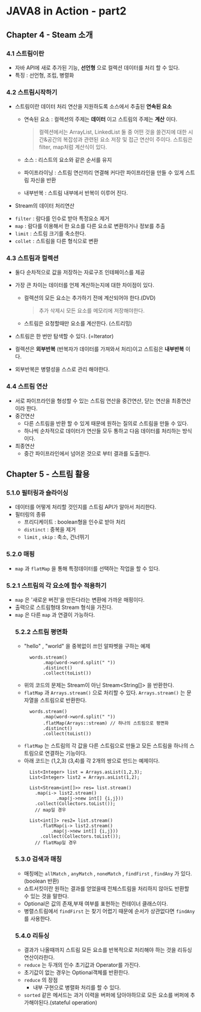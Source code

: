 # JAVA8 in Action - part2

## Chapter 4 - Steam 소개

### 4.1 스트림이란
- 자바 API에 새로 추가된 기능, **선언형** 으로 컬렉션 데이터를 처리 할 수 있다.
- 특징 : 선언형, 조립, 병렬화

### 4.2 스트림시작하기
- 스트림이란 데이터 처리 연산을 지원하도록 소스에서 추출된 **연속된 요소**
  * 연속된 요소 : 컬렉션의 주제는 **데이터** 이고 스트림의 주제는 **계산** 이다.
    > 컬렉션에서는 ArrayList, LinkedList 둘 중 어떤 것을 쓸건지에 대한 시간&공간의 복잡성과 관련된 요소 저장 및 접근 연산이 주이다. 스트림은 filter, map처럼 계산식이 있다.

  * 소스 : 리스트의 요소와 같은 순서를 유지
  * 파이프라이닝 : 스트림 연산끼리 연결해 커다란 파이프라인을 만들 수 있게 스트림 자신을 반환
  * 내부반복 : 스트림 내부에서 반복이 이루어 진다.

- Stream의 데이터 처리연산
 * ``filter`` : 람다를 인수로 받아 특정요소 제거
 * ``map`` : 람다를 이용해서 한 요소를 다른 요소로 변환하거나 정보를 추출
 * ``limit`` : 스트림 크기를 축소한다.
 * ``collet`` : 스트림을 다른 형식으로 변환

### 4.3 스트림과 컬렉션
- 둘다 순차적으로 값을 저장하는 자료구조 인테페이스를 제공
- 가장 큰 차이는 데이터를 언제 계산하는지에 대한 차이점이 있다.
  * 컬렉션의 모든 요소는 추가하기 전에 계산되어야 한다.(DVD)
    > 추가 삭제시 모든 요소를 메모리에 저장해야한다.

  * 스트림은 요청할때만 요소를 계산한다. (스트리밍)

- 스트림은 한 번만 탐색할 수 있다. (=Iterator)
- 컬렉션은 **외부반복** (반복자가 데이터를 가져와서 처리)이고 스트림은 **내부반복** 이다.
- 외부반복은 병렬성을 스스로 관리 해야한다.

### 4.4 스트림 연산
- 서로 파이프라인을 형성할 수 있는 스트림 연산을 중간연산, 닫는 연산을 최종연산이라 한다.
- 중간연산
  * 다른 스트림을 반환 할 수 있게 때문에 원하는 질의로 스트림을 만들 수 있다.
  * 하나씩 순차적으로 데이터가 연산들 모두 통하고 다음 데이터를 처리하는 방식이다.
- 최종연산
  * 중간 파이프라인에서 넘어온 것으로 부터 결과를 도출한다.

## Chapter 5 - 스트림 활용

### 5.1.0 필터링과 슬라이싱
- 데이터를 어떻게 처리할 것인지를 스트림 API가 알아서 처리한다.
- 필터링의 종류
  * 프리디케이트 : boolean형을 인수로 받아 처리
  * ``distinct`` : 중복을 제거
  * ``limit`` , ``skip`` : 축소, 건너뛰기

### 5.2.0 매핑
- ``map`` 과 ``flatMap`` 을 통해 특정데이터를 선택하는 작업을 할 수 있다.

### 5.2.1 스트림의 각 요소에 함수 적용하기
- ``map`` 은 '새로운 버전'을 만든다라는 변환에 가까운 매핑이다.
- 출력으로 스트림형태 Stream<Object> 형식을 가진다.
- ``map`` 은 다른 ``map`` 과 연결이 가능하다.

### 5.2.2 스트림 평면화
- "hello" , "world" 을 중복없이 쓰인 알파벳을 구하는 예제
  ```
    words.stream()
         .map(word->word.split(" "))
         .distinct()
         .collect(toList())
  ```
- 위의 코드의 문제는 Stream<String>이 아닌 Stream<String[]> 을 반환한다.
- ``flatMap`` 과 ``Arrays.stream()`` 으로 처리할 수 있다. ``Arrays.stream()`` 는 문자열을 스트림으로 반환한다.
  ```
    words.stream()
         .map(word->word.split(" "))
         .flatMap(Arrays::stream) // 하나의 스트림으로 평면화
         .distinct()
         .collect(toList())
  ```
- ``flatMap`` 는 스트림의 각 값을 다른 스트림으로 만들고 모든 스트림을 하나의 스트림으로 연결하는 기능이다.
- 아래 코드는 (1,2,3) (3,4)를 각 2개의 쌍으로 만드는 예제이다.
  ```
    List<Integer> list = Arrays.asList(1,2,3);
    List<Integer> list2 = Arrays.asList(1,2);

    List<Stream<int[]>> res= list.stream()
      .map(i-> list2.stream()
              .map(j->new int[] {i,j}))
      .collect(Collectors.toList());
      // map일 경우

    List<int[]> res2= list.stream()
        .flatMap(i-> list2.stream()
            .map(j->new int[] {i,j}))
        .collect(Collectors.toList());
      // flatMap일 경우
  ```
### 5.3.0 검색과 매칭
- 매칭에는 ``allMatch`` , ``anyMatch`` , ``noneMatch`` , ``findFirst`` , ``findAny`` 가 있다. (boolean 반환)
- 쇼트서킷이란 원하는 결과를 얻었을때 전체스트림을 처리하지 않아도 반환할 수 있는 것을 말한다.
- Optional은 값의 존재,부재 여부를 표현하는 컨테이너 클래스이다.
- 병렬스트림에서 ``findFirst`` 는 찾기 어렵기 때문에 순서가 상관없다면 ``findAny`` 를 사용한다.

### 5.4.0 리듀싱
- 결과가 나올때까지 스트림 모든 요소를 반복적으로 처리해야 하는 것을 리듀싱 연산이라한다.
- ``reduce`` 는 두개의 인수 초기값과 Operator를 가진다.
- 초기값이 없는 경우는 Optional객체를 반환한다.
- ``reduce`` 의 장점
  * 내부 구현으로 병렬화 처리를 할 수 있다.
- ``sorted`` 같은 메서드는 과거 이력을 버퍼에 담아야하므로 모든 요소를 버퍼에 추가해야된다.(stateful operation)
